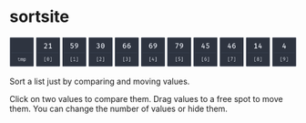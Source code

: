 # sortsite

![Preview Image](./preview.png)

Sort a list just by comparing and moving values.

Click on two values to compare them. Drag values to a free spot to move them.
You can change the number of values or hide them.
